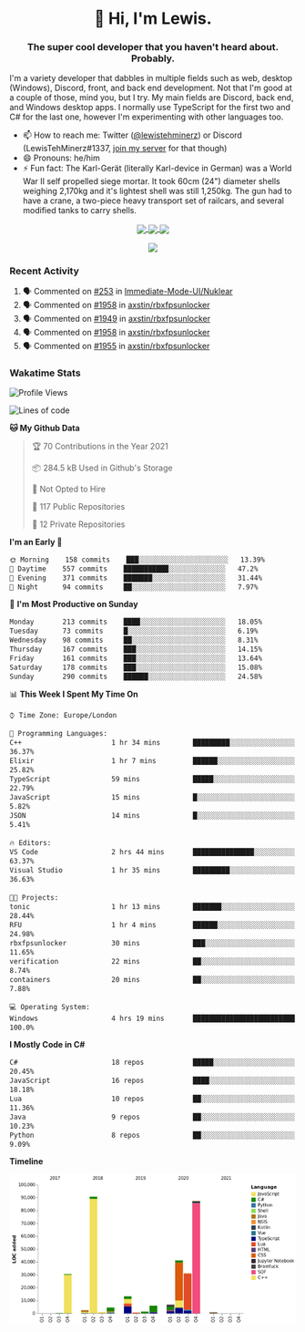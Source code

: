 <h1 align="center">👋 Hi, I'm Lewis.</h1>
<h3 align="center">The super cool developer that you haven't heard about. Probably.</h3>

I'm a variety developer that dabbles in multiple fields such as web, desktop (Windows), Discord, front, and back end development. Not that I'm good at a couple of those, mind you, but I try. My main fields are Discord, back end, and Windows desktop apps. I normally use TypeScript for the first two and C# for the last one, however I'm experimenting with other languages too.

- 📫 How to reach me: Twitter ([@lewistehminerz](https://twitter.com/lewistehminerz)) or Discord (LewisTehMinerz#1337, [join my server](https://discord.gg/XnUh7JB) for that though)
- 😄 Pronouns: he/him
- ⚡ Fun fact: The Karl-Gerät (literally Karl-device in German) was a World War II self propelled siege mortar. It took 60cm (24") diameter shells weighing 2,170kg and it's lightest shell was still 1,250kg. The gun had to have a crane, a two-piece heavy transport set of railcars, and several modified tanks to carry shells.

<p align="center">
  <a href="https://github.com/anuraghazra/github-readme-stats">
    <img align="center" src="https://github-readme-stats.vercel.app/api?username=LewisTehMinerz&count_private=true&show_icons=true&theme=gruvbox">
  </a>
  <a href="https://github.com/anuraghazra/github-readme-stats">
    <img align="center" src="https://github-readme-stats.vercel.app/api/top-langs?username=LewisTehMinerz&layout=compact&theme=gruvbox">
  </a>
  <a href="https://github.com/anuraghazra/github-readme-stats">
    <img align="center" src="https://github-readme-stats.vercel.app/api/wakatime?username=LewisTehMinerz&layout=compact&theme=gruvbox">
  </a>
</p>

<p align="center">
  <a href="https://github.com/ryo-ma/github-profile-trophy">
    <img align="center" src="https://github-profile-trophy.vercel.app/?username=ryo-ma&theme=gruvbox">
  </a>
</p>

### Recent Activity
<!--START_SECTION:activity-->
1. 🗣 Commented on [#253](https://github.com/Immediate-Mode-UI/Nuklear/issues/253) in [Immediate-Mode-UI/Nuklear](https://github.com/Immediate-Mode-UI/Nuklear)
2. 🗣 Commented on [#1958](https://github.com/axstin/rbxfpsunlocker/issues/1958) in [axstin/rbxfpsunlocker](https://github.com/axstin/rbxfpsunlocker)
3. 🗣 Commented on [#1949](https://github.com/axstin/rbxfpsunlocker/issues/1949) in [axstin/rbxfpsunlocker](https://github.com/axstin/rbxfpsunlocker)
4. 🗣 Commented on [#1958](https://github.com/axstin/rbxfpsunlocker/issues/1958) in [axstin/rbxfpsunlocker](https://github.com/axstin/rbxfpsunlocker)
5. 🗣 Commented on [#1955](https://github.com/axstin/rbxfpsunlocker/issues/1955) in [axstin/rbxfpsunlocker](https://github.com/axstin/rbxfpsunlocker)
<!--END_SECTION:activity-->

### Wakatime Stats
<!--START_SECTION:waka-->
![Profile Views](http://img.shields.io/badge/Profile%20Views-21-blue)

![Lines of code](https://img.shields.io/badge/From%20Hello%20World%20I%27ve%20Written-319031%20lines%20of%20code-blue)

**🐱 My Github Data** 

> 🏆 70 Contributions in the Year 2021
 > 
> 📦 284.5 kB Used in Github's Storage 
 > 
> 🚫 Not Opted to Hire
 > 
> 📜 117 Public Repositories 
 > 
> 🔑 12 Private Repositories  
 > 
**I'm an Early 🐤** 

```text
🌞 Morning    158 commits    ███░░░░░░░░░░░░░░░░░░░░░░   13.39% 
🌆 Daytime    557 commits    ███████████░░░░░░░░░░░░░░   47.2% 
🌃 Evening    371 commits    ███████░░░░░░░░░░░░░░░░░░   31.44% 
🌙 Night      94 commits     ██░░░░░░░░░░░░░░░░░░░░░░░   7.97%

```
📅 **I'm Most Productive on Sunday** 

```text
Monday       213 commits    ████░░░░░░░░░░░░░░░░░░░░░   18.05% 
Tuesday      73 commits     █░░░░░░░░░░░░░░░░░░░░░░░░   6.19% 
Wednesday    98 commits     ██░░░░░░░░░░░░░░░░░░░░░░░   8.31% 
Thursday     167 commits    ███░░░░░░░░░░░░░░░░░░░░░░   14.15% 
Friday       161 commits    ███░░░░░░░░░░░░░░░░░░░░░░   13.64% 
Saturday     178 commits    ███░░░░░░░░░░░░░░░░░░░░░░   15.08% 
Sunday       290 commits    ██████░░░░░░░░░░░░░░░░░░░   24.58%

```


📊 **This Week I Spent My Time On** 

```text
⌚︎ Time Zone: Europe/London

💬 Programming Languages: 
C++                      1 hr 34 mins        █████████░░░░░░░░░░░░░░░░   36.37% 
Elixir                   1 hr 7 mins         ██████░░░░░░░░░░░░░░░░░░░   25.82% 
TypeScript               59 mins             █████░░░░░░░░░░░░░░░░░░░░   22.79% 
JavaScript               15 mins             █░░░░░░░░░░░░░░░░░░░░░░░░   5.82% 
JSON                     14 mins             █░░░░░░░░░░░░░░░░░░░░░░░░   5.41%

🔥 Editors: 
VS Code                  2 hrs 44 mins       ███████████████░░░░░░░░░░   63.37% 
Visual Studio            1 hr 35 mins        █████████░░░░░░░░░░░░░░░░   36.63%

🐱‍💻 Projects: 
tonic                    1 hr 13 mins        ███████░░░░░░░░░░░░░░░░░░   28.44% 
RFU                      1 hr 4 mins         ██████░░░░░░░░░░░░░░░░░░░   24.98% 
rbxfpsunlocker           30 mins             ███░░░░░░░░░░░░░░░░░░░░░░   11.65% 
verification             22 mins             ██░░░░░░░░░░░░░░░░░░░░░░░   8.74% 
containers               20 mins             ██░░░░░░░░░░░░░░░░░░░░░░░   7.88%

💻 Operating System: 
Windows                  4 hrs 19 mins       █████████████████████████   100.0%

```

**I Mostly Code in C#** 

```text
C#                       18 repos            █████░░░░░░░░░░░░░░░░░░░░   20.45% 
JavaScript               16 repos            ████░░░░░░░░░░░░░░░░░░░░░   18.18% 
Lua                      10 repos            ██░░░░░░░░░░░░░░░░░░░░░░░   11.36% 
Java                     9 repos             ██░░░░░░░░░░░░░░░░░░░░░░░   10.23% 
Python                   8 repos             ██░░░░░░░░░░░░░░░░░░░░░░░   9.09%

```


**Timeline**

![Chart not found](https://raw.githubusercontent.com/LewisTehMinerz/LewisTehMinerz/master/charts/bar_graph.png) 


<!--END_SECTION:waka-->
